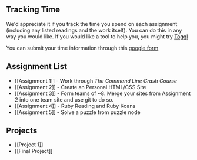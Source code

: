 ## Tracking Time

We'd appreciate it if you track the time you spend on each assignment (including any listed readings and the work itself). You can do this in any way you would like. If you would like a tool to help you, you might try [Toggl](https://www.toggl.com)

You can submit your time information through this [google form](https://docs.google.com/forms/d/1r3Ymzl-VhsW_o9EMp7GoRDtLfIhTVaQZ5CNTioyzA5M/viewform)

## Assignment List

* [[Assignment 1]] - Work through *The Command Line Crash Course*
* [[Assignment 2]] - Create an Personal HTML/CSS Site
* [[Assignment 3]] - Form teams of ~8. Merge your sites from Assignment 2 into one team site and use git to do so.
* [[Assignment 4]] - Ruby Reading and Ruby Koans
* [[Assignment 5]] - Solve a puzzle from puzzle node

## Projects
* [[Project 1]]
* [[Final Project]]